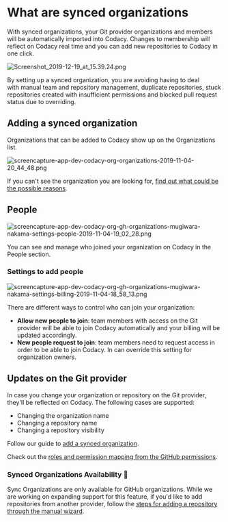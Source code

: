 # What are synced organizations

With synced organizations, your Git provider organizations and members will be automatically imported into Codacy. Changes to membership will reflect on Codacy real time and you can add new repositories to Codacy in one click.

![Screenshot_2019-12-19_at_15.39.24.png](/images/Screenshot_2019-12-19_at_15.39.24.png)

By setting up a synced organization, you are avoiding having to deal with manual team and repository management, duplicate repositories, stuck repositories created with insufficient permissions and blocked pull request status due to overriding.

## Adding a synced organization

Organizations that can be added to Codacy show up on the Organizations list.

![screencapture-app-dev-codacy-org-organizations-2019-11-04-20_44_48.png](/images/screencapture-app-dev-codacy-org-organizations-2019-11-04-20_44_48.png)

If you can't see the organization you are looking for, [find out what could be the possible reasons](/hc/en-us/articles/360010264500).

## People

![screencapture-app-dev-codacy-org-gh-organizations-mugiwara-nakama-settings-people-2019-11-04-19_02_28.png](/images/screencapture-app-dev-codacy-org-gh-organizations-mugiwara-nakama-settings-people-2019-11-04-19_02_28.png)

You can see and manage who joined your organization on Codacy in the People section.

### Settings to add people

![screencapture-app-dev-codacy-org-gh-organizations-mugiwara-nakama-settings-billing-2019-11-04-18_58_13.png](/images/screencapture-app-dev-codacy-org-gh-organizations-mugiwara-nakama-settings-billing-2019-11-04-18_58_13.png)

There are different ways to control who can join your organization:

-   **Allow new people to join**: team members with access on the Git
      provider will be able to join Codacy automatically and your billing
      will be updated accordingly.
-   **New people request to join**: team members need to request access
      in order to be able to join Codacy. In can override this setting for
      organization owners.

## Updates on the Git provider

In case you change your organization or repository on the Git provider, they'll be reflected on Codacy. The following cases are supported: 

-   Changing the organization name
-   Changing a repository name
-   Changing a repository visibility 

Follow our guide to [add a synced organization](/hc/en-us/articles/360010373499).

Check out the [roles and permission mapping from the GitHub permissions](/hc/en-us/articles/360010373559).

### Synced Organizations Availability 🚧

Sync Organizations are only available for GitHub organizations. While we are working on expanding support for this feature, if you'd like to add repositories from another provider, follow the [steps for adding a repository through the manual wizard](/hc/en-us/articles/207278449).
